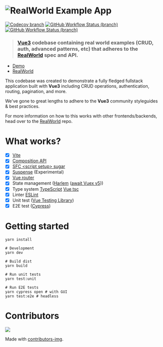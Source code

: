 # ![RealWorld Example App](logo.png)

[![Codecov branch](https://img.shields.io/codecov/c/github/goodhabitz/conduit-vue/master?logo=codecov&style=for-the-badge)](https://app.codecov.io/gh/goodhabitz/conduit-vue/branch/master)
[![GitHub Workflow Status (branch)](https://img.shields.io/github/workflow/status/goodhabitz/conduit-vue/Test/master?label=master&logo=github&style=for-the-badge)](https://github.com/goodhabitz/conduit-vue/actions?query=branch%3Amaster)
[![GitHub Workflow Status (branch)](https://img.shields.io/github/workflow/status/goodhabitz/conduit-vue/Test/script-setup?label=ref-sugar&logo=github&style=for-the-badge)](https://github.com/goodhabitz/conduit-vue/actions?query=branch%3Aref-sugar)

> ### [Vue3](https://v3.vuejs.org/) codebase containing real world examples (CRUD, auth, advanced patterns, etc) that adheres to the [RealWorld](https://github.com/gothinkster/realworld) spec and API.

- [Demo](https://goodhabitz-conduit-vue.pages.dev/)
- [RealWorld](https://github.com/gothinkster/realworld)


This codebase was created to demonstrate a fully fledged fullstack application built with **Vue3** including CRUD operations, authentication, routing, pagination, and more.

We've gone to great lengths to adhere to the **Vue3** community styleguides & best practices.

For more information on how to this works with other frontends/backends, head over to the [RealWorld](https://github.com/gothinkster/realworld) repo.

# What works?

- [x] [Vite](https://github.com/vitejs/vite)
- [x] [Composition API](https://composition-api.vuejs.org/)
- [x] [SFC \<script setup> sugar](https://v3.vuejs.org/api/sfc-script-setup.html)
- [x] [Suspense](https://v3.vuejs.org/guide/component-dynamic-async.html#using-with-suspense) (Experimental)
- [x] [Vue router](https://next.router.vuejs.org/)
- [x] State management ([Harlem](https://github.com/andrewcourtice/harlem) ([await Vuex v5](https://github.com/goodhabitz/conduit-vue/issues/15)))
- [x] Type system [TypeScript](https://www.typescriptlang.org/) [Vue tsc](https://github.com/johnsoncodehk/vue-tsc)
- [x] Linter [ESLint](https://eslint.vuejs.org/)
- [x] Unit test ([Vue Testing Library](https://testing-library.com/docs/vue-testing-library/intro))
- [x] E2E test ([Cypress](https://docs.cypress.io))

# Getting started

```shell script
yarn install

# Development
yarn dev

# Build dist
yarn build

# Run unit tests
yarn test:unit

# Run E2E tests
yarn cypress open # with GUI
yarn test:e2e # headless
```

# Contributors

<a href="https://github.com/goodhabitz/conduit-vue/graphs/contributors">
  <img src="https://contributors-img.web.app/image?repo=goodhabitz/conduit-vue" />
</a>

Made with [contributors-img](https://contributors-img.web.app).
